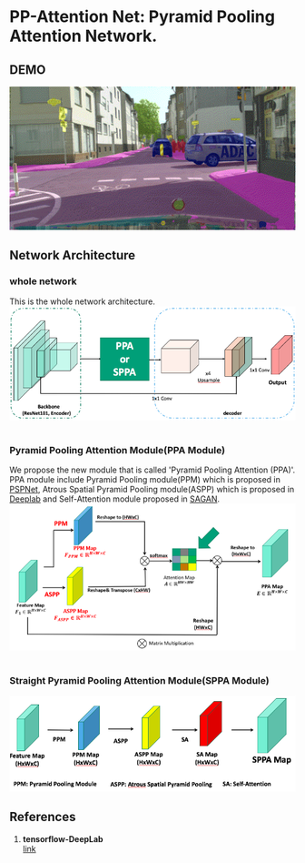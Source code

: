 # PP-Attention Net: Pyramid Pooling Attention Network.

## DEMO
<img src='images/visualize.gif' /> <br>

## Network Architecture

### whole network<br>
This is the whole network architecture.
 <img src='images/whole_net.png' /> <br> <br>

### Pyramid Pooling Attention Module(PPA Module)<br>
We propose the new module that is called 'Pyramid Pooling Attention (PPA)'.
PPA module include Pyramid Pooling module(PPM) which is proposed in [PSPNet](https://arxiv.org/abs/1612.01105), Atrous Spatial Pyramid Pooling module(ASPP) which is proposed in [Deeplab](https://arxiv.org/abs/1606.00915) and Self-Attention module proposed in [SAGAN](https://arxiv.org/abs/1805.08318). <br>
 <img src='images/ppa.png' /> <br> <br>

### Straight Pyramid Pooling Attention Module(SPPA Module)<br>
<img src='images/sppa.png' />

## References
1. **tensorflow-DeepLab** <br>
 [link](https://github.com/tensorflow/models/tree/master/research/deeplab)
